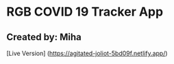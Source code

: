 # RGB COVID 19 Tracker App

## Created by: Miha

[Live Version] (https://agitated-joliot-5bd09f.netlify.app/)